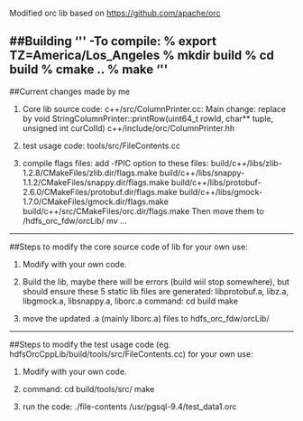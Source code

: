 Modified orc lib based on https://github.com/apache/orc

##Building
‘''
-To compile:
% export TZ=America/Los_Angeles
% mkdir build
% cd build
% cmake ..
% make
‘''
---
##Current changes made by me
1) Core lib source code:
c++/src/ColumnPrinter.cc:
     Main change: replace by void StringColumnPrinter::printRow(uint64_t rowId, char** tuple, unsigned int curColId)
c++/include/orc/ColumnPrinter.hh

2) test usage code:
tools/src/FileContents.cc

3) compile flags files:
add -fPIC option to these files:
     build/c++/libs/zlib-1.2.8/CMakeFiles/zlib.dir/flags.make
     build/c++/libs/snappy-1.1.2/CMakeFiles/snappy.dir/flags.make
     build/c++/libs/protobuf-2.6.0/CMakeFiles/protobuf.dir/flags.make
     build/c++/libs/gmock-1.7.0/CMakeFiles/gmock.dir/flags.make
     build/c++/src/CMakeFiles/orc.dir/flags.make
Then move them to /hdfs_orc_fdw/orcLib/
     mv …

---
##Steps to modify the core source code of lib for your own use:
1) Modify with your own code.

2) Build the lib, maybe there will be errors (build wiil stop somewhere), but should ensure these 5 static lib files are generated: libprotobuf.a,  libz.a, libgmock.a, libsnappy.a, liborc.a
command:
cd build
    make

3) move the updated .a (mainly liborc.a) files to hdfs_orc_fdw/orcLib/

---
##Steps to modify the test usage code (eg. hdfsOrcCppLib/build/tools/src/FileContents.cc) for your own use:
1) Modify with your own code.

2) command:
     cd build/tools/src/
     make

3) run the code: ./file-contents /usr/pgsql-9.4/test_data1.orc
